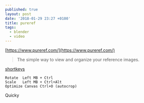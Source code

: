 ```yaml
---
published: true
layout: post
date: '2018-01-29 23:27 +0100'
title: pureref
tags:
  - blender
  - video
---
```

[https://www.pureref.com/](https://www.pureref.com/)

> The simple way to view and organize your reference images.

[shortkeys](https://www.pureref.com/about.php)

	Rotate	Left MB + Ctrl
	Scale	Left MB + Ctrl+Alt
    Optimize Canvas	Ctrl+O (autocrop)
    
Quicky


    